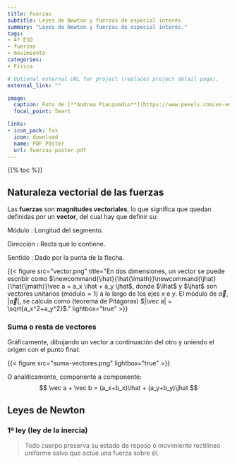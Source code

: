 ```yaml
---
title: Fuerzas
subtitle: Leyes de Newton y fuerzas de especial interés
summary: "Leyes de Newton y fuerzas de especial interés."
tags:
- 4º ESO
- fuerzas
- movimiento
categories:
- Física

# Optional external URL for project (replaces project detail page).
external_link: ""

image:
  caption: Foto de [**Andrea Piacquadio**](https://www.pexels.com/es-es/@olly) en [Pexels](https://www.pexels.com/es-es/)
  focal_point: Smart

links:
- icon_pack: fas
  icon: download
  name: PDF Póster
  url: fuerzas-poster.pdf
---
```


{{% toc %}}

## Naturaleza vectorial de las fuerzas

Las **fuerzas** son **magnitudes vectoriales**, lo que significa que quedan definidas por un **vector**, del cual hay que definir su:

Módulo
: Longitud del segmento.

Dirección
: Recta que lo contiene.

Sentido
: Dado por la punta de la flecha.

{{< figure src="vector.png" title="En dos dimensiones, un vector se puede escribir como $\newcommand{\ihat}{\hat{\imath}}\newcommand{\jhat}{\hat{\jmath}}\vec a = a_x \ihat + a_y \jhat$, donde $\ihat$ y $\jhat$ son vectores unitarios ($\text{módulo} = 1$) a lo largo de los ejes $x$ e $y$. El módulo de $\vec a$, $|\vec a|$, se calcula como (teorema de Pitágoras) $|\vec a| = \sqrt{a_x^2+a_y^2}$." lightbox="true" >}}

### Suma o resta de vectores
Gráficamente, dibujando un vector a continuación del otro y uniendo el origen con el punto final:

{{< figure src="suma-vectores.png" lightbox="true" >}}

O analíticamente, componente a componente:
$$
\vec a + \vec b = (a_x+b_x)\ihat + (a_y+b_y)\jhat
$$

## Leyes de Newton

### 1ª ley (ley de la inercia)
> Todo cuerpo preserva su estado de reposo o movimiento rectilíneo uniforme salvo que actúe una fuerza sobre él.